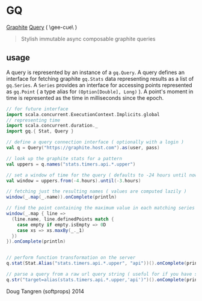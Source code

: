 # GQ

[Graphite](http://graphite.wikidot.com/) [Query](http://graphite.readthedocs.org/en/latest/render_api.html) ( \gee-cue\ )

> Stylish immutable async composable graphite queries

## usage

A query is represented by an instance of a `gq.Query`.
A query defines an interface for fetching graphite `gq.Stats` data representing results as a list of `gq.Series`.
A `Series` provides an interface for accessing points represented as `gq.Point` ( a type alias for `(Option[Double], Long)` ).
A point's moment in time is represented as the time in milliseconds since the epoch.

```scala
// for future interface
import scala.concurrent.ExecutionContext.Implicits.global
// representing time
import scala.concurrent.duration._
import gq.{ Stat, Query }

// define a query connection interface ( optionally with a login )
val q = Query("https://graphite.host.com").as(user, pass)

// look up the graphite stats for a pattern
val uppers = q.names("stats.timers.api.*.upper")

// set a window of time for the query ( defaults to -24 hours until now )
val window = uppers.from(-4.hours).until(-3.hours)

// fetching just the resulting names ( values are computed lazily )
window(_.map(_.name)).onComplete(println)

// find the point containing the maximum value in each matching series
window(_.map { line =>
  (line.name, line.definedPoints match {
    case empty if empty.isEmpty => 0D
    case xs => xs.maxBy(_._1)
  })
}).onComplete(println)


// perform function transformation on the server
q.stat(Stat.Alias("stats.timers.api.*.upper", "api"))().onComplete(println)

// parse a query from a raw url query string ( useful for if you have saved queries )
q.str("target=alias(stats.timers.api.*.upper,'api')")().onComplete(println)
```

Doug Tangren (softprops) 2014
